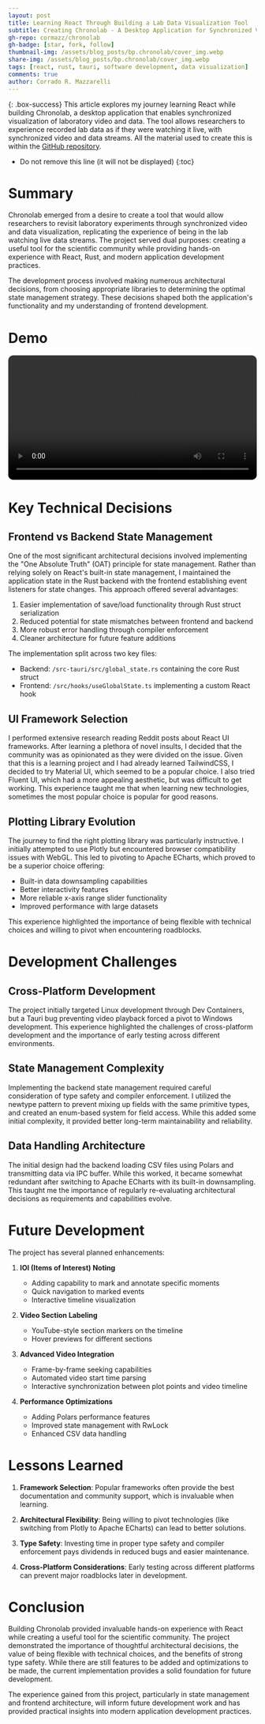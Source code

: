 ```yaml
---
layout: post
title: Learning React Through Building a Lab Data Visualization Tool
subtitle: Creating Chronolab - A Desktop Application for Synchronized Video and Data Visualization
gh-repo: cormazz/chronolab
gh-badge: [star, fork, follow]
thumbnail-img: /assets/blog_posts/bp.chronolab/cover_img.webp
share-img: /assets/blog_posts/bp.chronolab/cover_img.webp
tags: [react, rust, tauri, software development, data visualization]
comments: true
author: Corrado R. Mazzarelli
---
```


{: .box-success}
This article explores my journey learning React while building Chronolab, a desktop application that enables synchronized visualization of laboratory video and data. The tool allows researchers to experience recorded lab data as if they were watching it live, with synchronized video and data streams. All the material used to create this is within the [GitHub repository](https://github.com/cormazz/chronolab).

* Do not remove this line (it will not be displayed)
{:toc}

# Summary

Chronolab emerged from a desire to create a tool that would allow researchers to revisit laboratory experiments through synchronized video and data visualization, replicating the experience of being in the lab watching live data streams. The project served dual purposes: creating a useful tool for the scientific community while providing hands-on experience with React, Rust, and modern application development practices.

The development process involved making numerous architectural decisions, from choosing appropriate libraries to determining the optimal state management strategy. These decisions shaped both the application's functionality and my understanding of frontend development.

# Demo

<video width="100%" controls style="border-radius: 10px;">
  <source src="/assets/blog_posts/bp.chronolab/mvp_demo_video.mp4" type="video/mp4">
  Your browser does not support the video tag.
</video>

# Key Technical Decisions

## Frontend vs Backend State Management

One of the most significant architectural decisions involved implementing the "One Absolute Truth" (OAT) principle for state management. Rather than relying solely on React's built-in state management, I maintained the application state in the Rust backend with the frontend establishing event listeners for state changes. This approach offered several advantages:

1. Easier implementation of save/load functionality through Rust struct serialization
2. Reduced potential for state mismatches between frontend and backend
3. More robust error handling through compiler enforcement
4. Cleaner architecture for future feature additions

The implementation split across two key files:
- Backend: `/src-tauri/src/global_state.rs` containing the core Rust struct
- Frontend: `/src/hooks/useGlobalState.ts` implementing a custom React hook

## UI Framework Selection

I performed extensive research reading Reddit posts about React UI frameworks. After learning a plethora of novel insults, I decided that the community was as opinionated as they were divided on the issue. Given that this is a learning project and I had already learned TailwindCSS, I decided to try Material UI, which seemed to be a popular choice. I also tried Fluent UI, which had a more appealing aesthetic, but was difficult to get working. This experience taught me that when learning new technologies, sometimes the most popular choice is popular for good reasons.

## Plotting Library Evolution

The journey to find the right plotting library was particularly instructive. I initially attempted to use Plotly but encountered browser compatibility issues with WebGL. This led to pivoting to Apache ECharts, which proved to be a superior choice offering:

- Built-in data downsampling capabilities
- Better interactivity features
- More reliable x-axis range slider functionality
- Improved performance with large datasets

This experience highlighted the importance of being flexible with technical choices and willing to pivot when encountering roadblocks.

# Development Challenges

## Cross-Platform Development

The project initially targeted Linux development through Dev Containers, but a Tauri bug preventing video playback forced a pivot to Windows development. This experience highlighted the challenges of cross-platform development and the importance of early testing across different environments.

## State Management Complexity

Implementing the backend state management required careful consideration of type safety and compiler enforcement. I utilized the newtype pattern to prevent mixing up fields with the same primitive types, and created an enum-based system for field access. While this added some initial complexity, it provided better long-term maintainability and reliability.

## Data Handling Architecture

The initial design had the backend loading CSV files using Polars and transmitting data via IPC buffer. While this worked, it became somewhat redundant after switching to Apache ECharts with its built-in downsampling. This taught me the importance of regularly re-evaluating architectural decisions as requirements and capabilities evolve.

# Future Development

The project has several planned enhancements:

1. **IOI (Items of Interest) Noting**
   - Adding capability to mark and annotate specific moments
   - Quick navigation to marked events
   - Interactive timeline visualization

2. **Video Section Labeling**
   - YouTube-style section markers on the timeline
   - Hover previews for different sections

3. **Advanced Video Integration**
   - Frame-by-frame seeking capabilities
   - Automated video start time parsing
   - Interactive synchronization between plot points and video timeline

4. **Performance Optimizations**
   - Adding Polars performance features
   - Improved state management with RwLock
   - Enhanced CSV data handling

# Lessons Learned

1. **Framework Selection**: Popular frameworks often provide the best documentation and community support, which is invaluable when learning.

2. **Architectural Flexibility**: Being willing to pivot technologies (like switching from Plotly to Apache ECharts) can lead to better solutions.

3. **Type Safety**: Investing time in proper type safety and compiler enforcement pays dividends in reduced bugs and easier maintenance.

4. **Cross-Platform Considerations**: Early testing across different platforms can prevent major roadblocks later in development.

# Conclusion

Building Chronolab provided invaluable hands-on experience with React while creating a useful tool for the scientific community. The project demonstrated the importance of thoughtful architectural decisions, the value of being flexible with technical choices, and the benefits of strong type safety. While there are still features to be added and optimizations to be made, the current implementation provides a solid foundation for future development.

The experience gained from this project, particularly in state management and frontend architecture, will inform future development work and has provided practical insights into modern application development practices.
